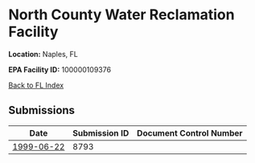 # North County Water Reclamation Facility

**Location:** Naples, FL

**EPA Facility ID:** 100000109376

[Back to FL Index](../../index.md)

## Submissions

| Date | Submission ID | Document Control Number |
|------|--------------|-------------------------|
| [1999-06-22](submissions/8793.md) | 8793 |  |
